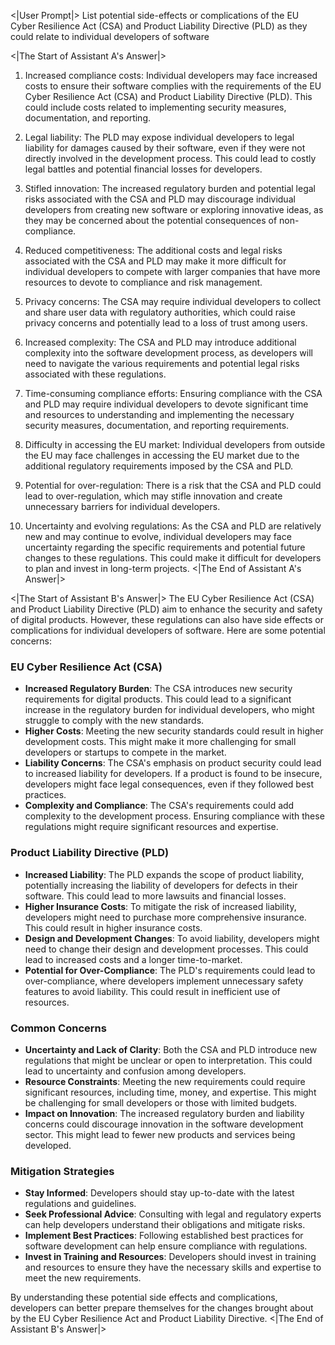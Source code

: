 <|User Prompt|>
List potential side-effects or complications of the EU Cyber Resilience Act (CSA) and Product Liability Directive (PLD) as they could relate to individual developers of software

<|The Start of Assistant A's Answer|>
1. Increased compliance costs: Individual developers may face increased costs to ensure their software complies with the requirements of the EU Cyber Resilience Act (CSA) and Product Liability Directive (PLD). This could include costs related to implementing security measures, documentation, and reporting.

2. Legal liability: The PLD may expose individual developers to legal liability for damages caused by their software, even if they were not directly involved in the development process. This could lead to costly legal battles and potential financial losses for developers.

3. Stifled innovation: The increased regulatory burden and potential legal risks associated with the CSA and PLD may discourage individual developers from creating new software or exploring innovative ideas, as they may be concerned about the potential consequences of non-compliance.

4. Reduced competitiveness: The additional costs and legal risks associated with the CSA and PLD may make it more difficult for individual developers to compete with larger companies that have more resources to devote to compliance and risk management.

5. Privacy concerns: The CSA may require individual developers to collect and share user data with regulatory authorities, which could raise privacy concerns and potentially lead to a loss of trust among users.

6. Increased complexity: The CSA and PLD may introduce additional complexity into the software development process, as developers will need to navigate the various requirements and potential legal risks associated with these regulations.

7. Time-consuming compliance efforts: Ensuring compliance with the CSA and PLD may require individual developers to devote significant time and resources to understanding and implementing the necessary security measures, documentation, and reporting requirements.

8. Difficulty in accessing the EU market: Individual developers from outside the EU may face challenges in accessing the EU market due to the additional regulatory requirements imposed by the CSA and PLD.

9. Potential for over-regulation: There is a risk that the CSA and PLD could lead to over-regulation, which may stifle innovation and create unnecessary barriers for individual developers.

10. Uncertainty and evolving regulations: As the CSA and PLD are relatively new and may continue to evolve, individual developers may face uncertainty regarding the specific requirements and potential future changes to these regulations. This could make it difficult for developers to plan and invest in long-term projects.
<|The End of Assistant A's Answer|>

<|The Start of Assistant B's Answer|>
The EU Cyber Resilience Act (CSA) and Product Liability Directive (PLD) aim to enhance the security and safety of digital products. However, these regulations can also have side effects or complications for individual developers of software. Here are some potential concerns:

### EU Cyber Resilience Act (CSA)

- **Increased Regulatory Burden**: The CSA introduces new security requirements for digital products. This could lead to a significant increase in the regulatory burden for individual developers, who might struggle to comply with the new standards.
- **Higher Costs**: Meeting the new security standards could result in higher development costs. This might make it more challenging for small developers or startups to compete in the market.
- **Liability Concerns**: The CSA's emphasis on product security could lead to increased liability for developers. If a product is found to be insecure, developers might face legal consequences, even if they followed best practices.
- **Complexity and Compliance**: The CSA's requirements could add complexity to the development process. Ensuring compliance with these regulations might require significant resources and expertise.

### Product Liability Directive (PLD)

- **Increased Liability**: The PLD expands the scope of product liability, potentially increasing the liability of developers for defects in their software. This could lead to more lawsuits and financial losses.
- **Higher Insurance Costs**: To mitigate the risk of increased liability, developers might need to purchase more comprehensive insurance. This could result in higher insurance costs.
- **Design and Development Changes**: To avoid liability, developers might need to change their design and development processes. This could lead to increased costs and a longer time-to-market.
- **Potential for Over-Compliance**: The PLD's requirements could lead to over-compliance, where developers implement unnecessary safety features to avoid liability. This could result in inefficient use of resources.

### Common Concerns

- **Uncertainty and Lack of Clarity**: Both the CSA and PLD introduce new regulations that might be unclear or open to interpretation. This could lead to uncertainty and confusion among developers.
- **Resource Constraints**: Meeting the new requirements could require significant resources, including time, money, and expertise. This might be challenging for small developers or those with limited budgets.
- **Impact on Innovation**: The increased regulatory burden and liability concerns could discourage innovation in the software development sector. This might lead to fewer new products and services being developed.

### Mitigation Strategies

- **Stay Informed**: Developers should stay up-to-date with the latest regulations and guidelines.
- **Seek Professional Advice**: Consulting with legal and regulatory experts can help developers understand their obligations and mitigate risks.
- **Implement Best Practices**: Following established best practices for software development can help ensure compliance with regulations.
- **Invest in Training and Resources**: Developers should invest in training and resources to ensure they have the necessary skills and expertise to meet the new requirements.

By understanding these potential side effects and complications, developers can better prepare themselves for the changes brought about by the EU Cyber Resilience Act and Product Liability Directive.
<|The End of Assistant B's Answer|>